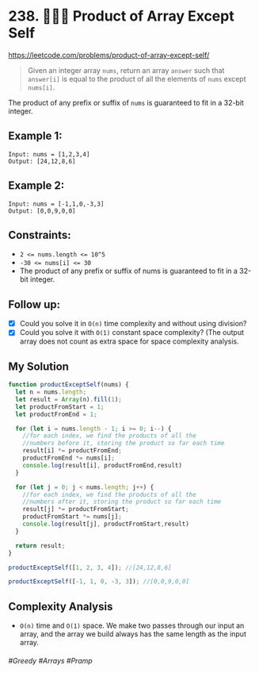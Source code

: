 # 238. 👩🏽‍🦯 Product of Array Except Self
https://leetcode.com/problems/product-of-array-except-self/

> Given an integer array `nums`, return an array `answer` such that `answer[i]` is equal to the product of all the elements of `nums` except `nums[i]`.

The product of any prefix or suffix of `nums` is guaranteed to fit in a 32-bit integer.

## Example 1:
````
Input: nums = [1,2,3,4]
Output: [24,12,8,6]
````
## Example 2:
````
Input: nums = [-1,1,0,-3,3]
Output: [0,0,9,0,0]
````
 

## Constraints:

- `2 <= nums.length <= 10^5`
- `-30 <= nums[i] <= 30`
- The product of any prefix or suffix of nums is guaranteed to fit in a 32-bit integer.
 

## Follow up:

- [x] Could you solve it in `O(n)` time complexity and without using division?
- [x] Could you solve it with `O(1)` constant space complexity? (The output array does not count as extra space for space complexity analysis.

## My Solution
````js
function productExceptSelf(nums) {
  let n = nums.length;
  let result = Array(n).fill(1);
  let productFromStart = 1;
  let productFromEnd = 1;

  for (let i = nums.length - 1; i >= 0; i--) {
    //for each index, we find the products of all the
    //numbers before it, storing the product so far each time
    result[i] *= productFromEnd;
    productFromEnd *= nums[i];
    console.log(result[i], productFromEnd,result)
  }

  for (let j = 0; j < nums.length; j++) {
    //for each index, we find the products of all the
    //numbers after it, storing the product so far each time
    result[j] *= productFromStart;
    productFromStart *= nums[j];
    console.log(result[j], productFromStart,result)
  }

  return result;
}

productExceptSelf([1, 2, 3, 4]); //[24,12,8,6]

productExceptSelf([-1, 1, 0, -3, 3]); //[0,0,9,0,0]

````
## Complexity Analysis
- `O(n)` time and `O(1)` space. We make two passes through our input an array, and the array we build always has the same length as the input array.
###### #Greedy #Arrays #Pramp
